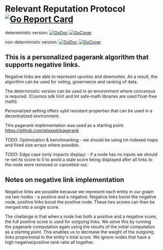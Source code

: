 # Relevant Reputation Protocol [![Go Report Card](https://goreportcard.com/badge/github.com/relevant-community/reputation)](https://goreportcard.com/report/github.com/relevant-community/reputation)

deterministic version: [![GoDoc](https://godoc.org/github.com/relevant-community/reputation/deterministic?status.svg)](https://godoc.org/github.com/relevant-community/reputation/deterministic) [![GoCover](http://gocover.io/_badge/github.com/relevant-community/reputation/deterministic)](http://gocover.io/github.com/relevant-community/reputation/deterministic)

non-deterministic version: [![GoDoc](https://godoc.org/github.com/relevant-community/reputation/non-deterministic?status.svg)](https://godoc.org/github.com/relevant-community/reputation/non-deterministic) [![GoCover](http://gocover.io/_badge/github.com/relevant-community/reputation/non-deterministic)](http://gocover.io/github.com/relevant-community/reputation/non-deterministic)

## This is a personalized pagerank algorithm that supports negative links.

Negative links are able to represent upvotes and downvotes.
As a result, the algorithm can be used for voting, governance and ranking of data.

The deterministic version can be used in an environment where concensus is required. (Cosmos sdk Uint and Int safe-math libraries are used float-free math).

Personalized setting offers sybil resistant properties that can be used in a decentralized environment.

This pagerank implementation was used as a starting point.
https://github.com/alixaxel/pagerank

TODO: Optimization & benchmarking - we should be using int-indexed maps and fixed size arrays where possible.

TODO: Edge case (only impacts display) - if a node has no inputs we should re-set its score to 0 to avoid a stale score being displayed after all links to the node were removed or cancelled-out.

## Notes on negative link implementation

Negative links are possible because we represent each entity in our graph via two nodes - a positive and a negative. Negative links boost the negative node, positive links boost the positive node. These two scores can then be merged into a single score.

The challange is that when a node has both a positive and a negative score, the full positive score is used for outgoing links. We solve this by running the pagerank computation again using the results of the initial computation as a starting point. This enables us to decrease the weight of the outgoing links proportional to the entity's total score. We ignore nodes that have a high negative/positive rank ratio all together.
